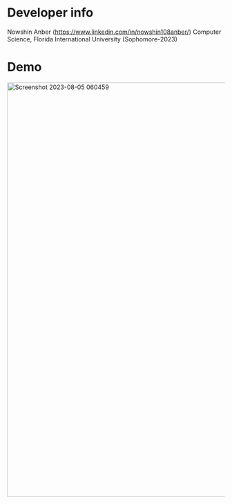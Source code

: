 # Developer info
  Nowshin Anber (https://www.linkedin.com/in/nowshin108anber/)
  Computer Science, Florida International University (Sophomore-2023)

# Demo
<img width="960" alt="Screenshot 2023-08-05 060459" src="https://github.com/nowshin-108/timesheet.js-Production-Timeline-WebApp/assets/117230814/02fbd4f0-32b5-4066-8f6f-349ff1fd33ca">

